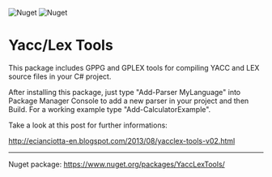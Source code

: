 ![Nuget](https://img.shields.io/nuget/dt/YaccLexTools) ![Nuget](https://img.shields.io/nuget/v/YaccLexTools)

Yacc/Lex Tools
==============

This package includes GPPG and GPLEX tools for compiling YACC and LEX source files in your C# project.

After installing this package, just type "Add-Parser MyLanguage" into Package Manager Console to add a new parser in your project and then Build.
For a working example type "Add-CalculatorExample".

Take a look at this post for further informations:

http://ecianciotta-en.blogspot.com/2013/08/yacclex-tools-v02.html

---

Nuget package: https://www.nuget.org/packages/YaccLexTools/
